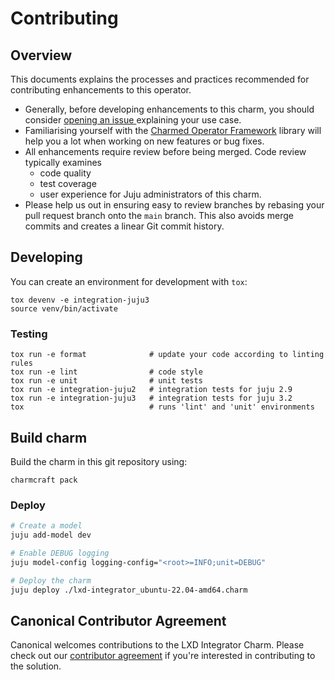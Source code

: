 # Contributing

## Overview

This documents explains the processes and practices recommended for contributing enhancements to
this operator.

- Generally, before developing enhancements to this charm, you should consider [opening an issue
  ](https://github.com/canonical/lxd-integrator-operator/issues) explaining your use case.
- Familiarising yourself with the [Charmed Operator Framework](https://juju.is/docs/sdk) library
  will help you a lot when working on new features or bug fixes.
- All enhancements require review before being merged. Code review typically examines
  - code quality
  - test coverage
  - user experience for Juju administrators of this charm.
- Please help us out in ensuring easy to review branches by rebasing your pull request branch onto
  the `main` branch. This also avoids merge commits and creates a linear Git commit history.

## Developing

You can create an environment for development with `tox`:

```shell
tox devenv -e integration-juju3
source venv/bin/activate
```

### Testing

```shell
tox run -e format              # update your code according to linting rules
tox run -e lint                # code style
tox run -e unit                # unit tests
tox run -e integration-juju2   # integration tests for juju 2.9
tox run -e integration-juju3   # integration tests for juju 3.2
tox                            # runs 'lint' and 'unit' environments
```

## Build charm

Build the charm in this git repository using:

```shell
charmcraft pack
```

### Deploy

```bash
# Create a model
juju add-model dev

# Enable DEBUG logging
juju model-config logging-config="<root>=INFO;unit=DEBUG"

# Deploy the charm
juju deploy ./lxd-integrator_ubuntu-22.04-amd64.charm
```

## Canonical Contributor Agreement

Canonical welcomes contributions to the LXD Integrator Charm. Please check out our
[contributor agreement](https://ubuntu.com/legal/contributors) if you're
interested in contributing to the solution.
